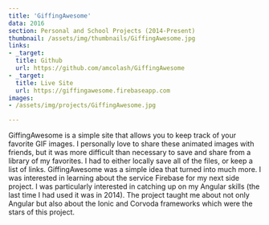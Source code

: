 ```yaml
---
title: 'GiffingAwesome'
data: 2016
section: Personal and School Projects (2014-Present)
thumbnail: /assets/img/thumbnails/GiffingAwesome.jpg
links:
- _target:
  title: Github
  url: https://github.com/amcolash/GiffingAwesome
- _target:
  title: Live Site
  url: https://giffingawesome.firebaseapp.com
images:
- /assets/img/projects/GiffingAwesome.jpg

---
```


GiffingAwesome is a simple site that allows you to keep track of your favorite GIF images. I personally love to share these animated images with friends, but it was more difficult than necessary to save and share from a library of my favorites. I had to either locally save all of the files, or keep a list of links. GiffingAwesome was a simple idea that turned into much more. I was interested in learning about the service Firebase for my next side project. I was particularly interested in catching up on my Angular skills (the last time I had used it was in 2014). The project taught me about not only Angular but also about the Ionic and Corvoda frameworks which were the stars of this project.